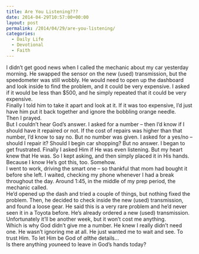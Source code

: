 ```yaml
---
title: Are You Listening???
date: 2014-04-29T10:57:00+00:00
layout: post
permalink: /2014/04/29/are-you-listening/
categories:
  - Daily Life
  - Devotional
  - Faith
---
```




<div>
  I didn’t get good news when I called the mechanic about my car yesterday morning. He swapped the sensor on the new (used) transmission, but the speedometer was still wobbly. He would need to open up the dashboard and look inside to find the problem, and it could be very expensive. I asked if it would be less than $500, and he simply repeated that it could be very expensive.
</div>

<div>
  Finally I told him to take it apart and look at it. If it was too expensive, I’d just have him put it back together and ignore the bobbling orange needle.
</div>

<div>
  Then I prayed.
</div>

<div>
  But I couldn’t hear God’s answer. I asked for a number – then I’d know if I should have it repaired or not. If the cost of repairs was higher than that number, I’d know to say no. But no number was given. I asked for a yes/no – should I repair it? Should I begin car shopping? But no answer. I began to get frustrated. Finally I asked Him if He was even listening. But my heart knew that He was. So I kept asking, and then simply placed it in His hands. Because I know He’s got this, too. Somehow.
</div>

<div>
  I went to work, driving the smart one – so thankful that mom had bought it before she left. I waited, checking my phone whenever I had a break throughout the day. Around 1:45, in the middle of my prep period, the mechanic called.
</div>

<div>
  He’d opened up the dash and tried a couple of things, but nothing fixed the problem. Then, he decided to check inside the new (used) transmission, and found a loose gear. He said this is a very rare problem and he’d never seen it in a Toyota before. He’s already ordered a new (used) transmission. Unfortunately it’ll be another week, but it won’t cost me anything.
</div>

<div>
  Which is why God didn’t give me a number. He knew I really didn’t need one. He wasn’t ignoring me at all. He just wanted me to wait and see. To trust Him. To let Him be God of <i style="mso-bidi-font-style: normal;">all</i>the details…
</div>

<div>
  Is there anything <i style="mso-bidi-font-style: normal;">you</i>need to leave in God’s hands today?
</div>